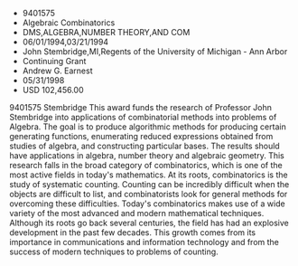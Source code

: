 
* 9401575
* Algebraic Combinatorics
* DMS,ALGEBRA,NUMBER THEORY,AND COM
* 06/01/1994,03/21/1994
* John Stembridge,MI,Regents of the University of Michigan - Ann Arbor
* Continuing Grant
* Andrew G. Earnest
* 05/31/1998
* USD 102,456.00

9401575 Stembridge This award funds the research of Professor John Stembridge
into applications of combinatorial methods into problems of Algebra. The goal is
to produce algorithmic methods for producing certain generating functions,
enumerating reduced expressions obtained from studies of algebra, and
constructing particular bases. The results should have applications in algebra,
number theory and algebraic geometry. This research falls in the broad category
of combinatorics, which is one of the most active fields in today's mathematics.
At its roots, combinatorics is the study of systematic counting. Counting can be
incredibly difficult when the objects are difficult to list, and combinatorists
look for general methods for overcoming these difficulties. Today's
combinatorics makes use of a wide variety of the most advanced and modern
mathematical techniques. Although its roots go back several centuries, the field
has had an explosive development in the past few decades. This growth comes from
its importance in communications and information technology and from the success
of modern techniques to problems of counting.
